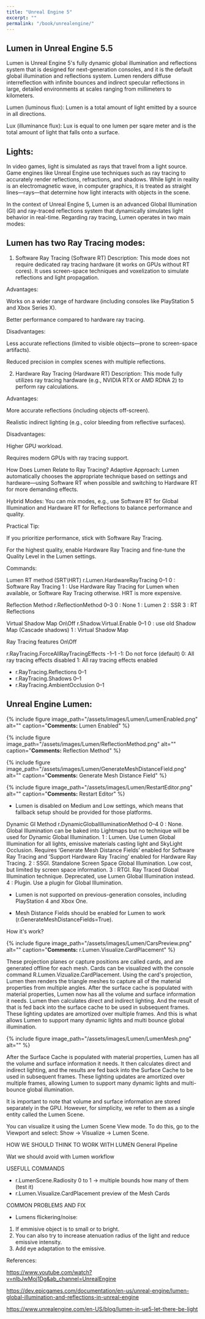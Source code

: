 ```yaml
---
title: "Unreal Engine 5"
excerpt: ""
permalink: "/book/unrealengine/"
---
```


## Lumen in Unreal Engine 5.5 

Lumen is Unreal Engine 5's fully dynamic global illumination and reflections system that is designed for next-generation consoles, and it is the default global illumination and reflections system. Lumen renders diffuse interreflection with infinite bounces and indirect specular reflections in large, detailed environments at scales ranging from millimeters to kilometers.

Lumen (luminous flux): 
Lumen is a total amount of light emitted by a source in all directions.

Lux (illuminance flux):
Lux is equal to one lumen per sqare meter and is the total amount of light that falls onto a surface. 

## Lights:

In video games, light is simulated as rays that travel from a light source. Game engines like Unreal Engine use techniques such as ray tracing to accurately render reflections, refractions, and shadows. While light in reality is an electromagnetic wave, in computer graphics, it is treated as straight lines—rays—that determine how light interacts with objects in the scene.

In the context of Unreal Engine 5, Lumen is an advanced Global Illumination (GI) and ray-traced reflections system that dynamically simulates light behavior in real-time. Regarding ray tracing, Lumen operates in two main modes:

## Lumen has two Ray Tracing modes:

1. Software Ray Tracing (Software RT)
Description: This mode does not require dedicated ray tracing hardware (it works on GPUs without RT cores). It uses screen-space techniques and voxelization to simulate reflections and light propagation.

Advantages:

Works on a wider range of hardware (including consoles like PlayStation 5 and Xbox Series X).

Better performance compared to hardware ray tracing.

Disadvantages:

Less accurate reflections (limited to visible objects—prone to screen-space artifacts).

Reduced precision in complex scenes with multiple reflections.

2. Hardware Ray Tracing (Hardware RT)
Description: This mode fully utilizes ray tracing hardware (e.g., NVIDIA RTX or AMD RDNA 2) to perform ray calculations.

Advantages:

More accurate reflections (including objects off-screen).

Realistic indirect lighting (e.g., color bleeding from reflective surfaces).

Disadvantages:

Higher GPU workload.

Requires modern GPUs with ray tracing support.

How Does Lumen Relate to Ray Tracing?
Adaptive Approach: Lumen automatically chooses the appropriate technique based on settings and hardware—using Software RT when possible and switching to Hardware RT for more demanding effects.

Hybrid Modes: You can mix modes, e.g., use Software RT for Global Illumination and Hardware RT for Reflections to balance performance and quality.

Practical Tip:

If you prioritize performance, stick with Software Ray Tracing.

For the highest quality, enable Hardware Ray Tracing and fine-tune the Quality Level in the Lumen settings.

Commands:

Lumen RT method (SRT\HRT)
r.Lumen.HardwareRayTracing 0–1
0 : Software Ray Tracing
1 : Use Hardware Ray Tracing for Lumen when available, or Software Ray Tracing otherwise. HRT is more expensive.

Reflection Method
r.ReflectionMethod 0–3
0 : None
1 : Lumen
2 : SSR
3 : RT Reflections


Virtual Shadow Map On\Off
r.Shadow.Virtual.Enable 0–1
0 : use old Shadow Map (Cascade shadows)
1 : Virtual Shadow Map


Ray Tracing features On\Off

r.RayTracing.ForceAllRayTracingEffects -1–1
-1: Do not force (default)
0: All ray tracing effects disabled
1: All ray tracing effects enabled

- r.RayTracing.Reflections 0–1
- r.RayTracing.Shadows 0–1
- r.RayTracing.AmbientOcclusion 0–1



## Unreal Engine Lumen:

{% include figure image_path="/assets/images/Lumen/LumenEnabled.png" alt="" caption="__Comments:__ Lumen Enabled" %}

{% include figure image_path="/assets/images/Lumen/ReflectionMethod.png" alt="" caption="__Comments:__ Reflection Method" %}

{% include figure image_path="/assets/images/Lumen/GenerateMeshDistanceField.png" alt="" caption="__Comments:__ Generate Mesh Distance Field" %}

{% include figure image_path="/assets/images/Lumen/RestartEditor.png" alt="" caption="__Comments:__ Restart Editor" %}


- Lumen is disabled on Medium and Low settings, which means that fallback setup should be provided for those platforms.

Dynamic GI Method
r.DynamicGlobalIlluminationMethod 0–4
0 : None. Global Illumination can be baked into Lightmaps but no technique will be used for Dynamic Global Illumination.
1 : Lumen. Use Lumen Global Illumination for all lights, emissive materials casting light and SkyLight Occlusion. Requires ‘Generate Mesh Distance Fields’ enabled for Software Ray Tracing and ‘Support Hardware Ray Tracing’ enabled for Hardware Ray Tracing.
2 : SSGI. Standalone Screen Space Global Illumination. Low cost, but limited by screen space information.
3 : RTGI. Ray Traced Global Illumination technique. Deprecated, use Lumen Global Illumination instead.
4 : Plugin. Use a plugin for Global Illumination.

- Lumen is not supported on previous-generation consoles, including PlayStation 4 and Xbox One.

- Mesh Distance Fields should be enabled for Lumen to work (r.GenerateMeshDistanceFields=True).

How it's work?

{% include figure image_path="/assets/images/Lumen/CarsPreview.png" alt="" caption="__Comments:__ r.Lumen.Visualize.CardPlacement" %}

These projection planes or capture positions are called cards, and are generated offline for each mesh. Cards can be visualized with the console command R.Lumen.Vizualize.CardPlacement. Using the card's projection, Lumen then renders the triangle meshes to capture all of the material properties from multiple angles. After the surface cache is populated with material properties, Lumen now has all the volume and surface information it needs. Lumen then calculates direct and indirect lighting. And the result of that is fed back into the surface cache to be used in subsequent frames. These lighting updates are amortized over multiple frames. And this is what allows Lumen to support many dynamic lights and multi bounce global illumination.

{% include figure image_path="/assets/images/Lumen/LumenMesh.png" alt="" %}

After the Surface Cache is populated with material properties, Lumen has all the volume and surface information it needs. It then calculates direct and indirect lighting, and the results are fed back into the Surface Cache to be used in subsequent frames. These lighting updates are amortized over multiple frames, allowing Lumen to support many dynamic lights and multi-bounce global illumination.

It is important to note that volume and surface information are stored separately in the GPU. However, for simplicity, we refer to them as a single entity called the Lumen Scene.

You can visualize it using the Lumen Scene View mode. To do this, go to the Viewport and select:
Show → Visualize → Lumen Scene.





HOW WE SHOULD THINK TO WORK WITH LUMEN General Pipeline

Wat we should avoid with Lumen workflow

USEFULL COMMANDS

- r.LumenScene.Radiosity 0 to 1  -> multiple bounds how many of them (test it)
- r.Lumen.Visualize.CardPlacement preview of the Mesh Cards

COMMON PROBLEMS AND FIX

- Lumens flickering/noise: 
1. If emmisive object is to small or to bright. 
2. You can also try to increase atenuation radius of the light and reduce emissive intensity.
3. Add eye adaptation to the emissive.



References:

https://www.youtube.com/watch?v=nlbJwMoj1Dg&ab_channel=UnrealEngine

https://dev.epicgames.com/documentation/en-us/unreal-engine/lumen-global-illumination-and-reflections-in-unreal-engine

https://www.unrealengine.com/en-US/blog/lumen-in-ue5-let-there-be-light
